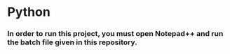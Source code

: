 # Python

### In order to run this project, you must open Notepad++ and run the batch file given in this repository.
